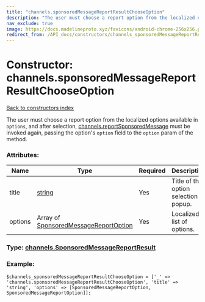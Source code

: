 ```yaml
---
title: "channels.sponsoredMessageReportResultChooseOption"
description: "The user must choose a report option from the localized options available in options, and after selection, channels.reportSponsoredMessage must be invoked again, passing the option's option field to the option param of the method."
nav_exclude: true
image: https://docs.madelineproto.xyz/favicons/android-chrome-256x256.png
redirect_from: /API_docs/constructors/channels_sponsoredMessageReportResultChooseOption.html
---
```

# Constructor: channels.sponsoredMessageReportResultChooseOption  
[Back to constructors index](/API_docs/constructors/index.html)



The user must choose a report option from the localized options available in `options`, and after selection, [channels.reportSponsoredMessage](../methods/channels.reportSponsoredMessage.html) must be invoked again, passing the option's `option` field to the `option` param of the method.

### Attributes:

| Name     |    Type       | Required | Description |
|----------|---------------|----------|-------------|
|title|[string](/API_docs/types/string.html) | Yes|Title of the option selection popup.|
|options|Array of [SponsoredMessageReportOption](/API_docs/types/SponsoredMessageReportOption.html) | Yes|Localized list of options.|



### Type: [channels.SponsoredMessageReportResult](/API_docs/types/channels.SponsoredMessageReportResult.html)


### Example:

```
$channels_sponsoredMessageReportResultChooseOption = ['_' => 'channels.sponsoredMessageReportResultChooseOption', 'title' => 'string', 'options' => [SponsoredMessageReportOption, SponsoredMessageReportOption]];
```  
